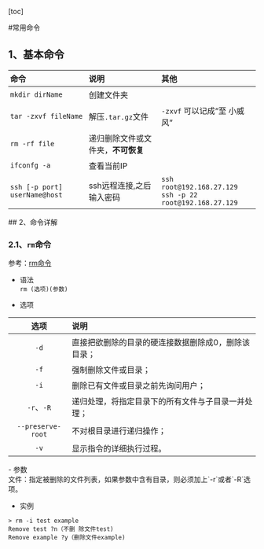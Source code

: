 [toc]
<style>
.xych-table td,.xych-table th
{
    padding: 4px;
}
</style>

#常用命令

## 1、基本命令
<div class="xych-table" style="font-size:16px;">

命令|说明|其他
:-|:-|:- 
`mkdir dirName`|创建文件夹
`tar -zxvf fileName`|解压`.tar.gz`文件|`-zxvf` 可以记成“至 小威风”
`rm -rf file`|递归删除文件或文件夹，<b>不可恢复</b>
`ifconfg -a`|查看当前IP
`ssh [-p port] userName@host`|ssh远程连接,之后输入密码|`ssh root@192.168.27.129`<br>`ssh -p 22 root@192.168.27.129`

</div>
## 2、命令详解

### 2.1、`rm`命令
参考：[rm命令](http://man.linuxde.net/rm)

- 语法<br>
`rm (选项)(参数)`

- 选项
<div class="xych-table" style="font-size:16px;">

选项|说明
:-:|:-
`-d`|直接把欲删除的目录的硬连接数据删除成0，删除该目录；
`-f`|强制删除文件或目录；
`-i`|删除已有文件或目录之前先询问用户；
`-r`、`-R`|递归处理，将指定目录下的所有文件与子目录一并处理；
`--preserve-root`|不对根目录进行递归操作；
`-v`|显示指令的详细执行过程。
</div>
- 参数<br>
文件：指定被删除的文件列表，如果参数中含有目录，则必须加上`-r`或者`-R`选项。

- 实例
``` shell
> rm -i test example
Remove test ?n（不删 除文件test)
Remove example ?y（删除文件example)
```